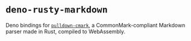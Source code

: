 # `deno-rusty-markdown`

Deno bindings for [`pulldown-cmark`][1], a CommonMark-compliant Markdown parser
made in Rust, compiled to WebAssembly.

[1]:https://github.com/raphlinus/pulldown-cmark
